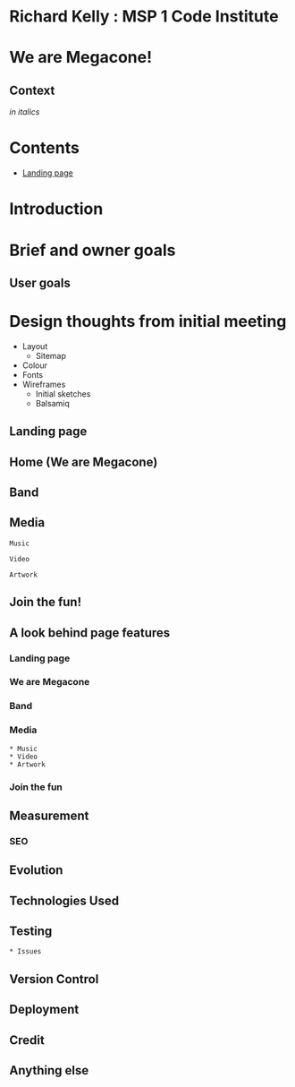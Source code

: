 # Richard Kelly : MSP 1 Code Institute

# We are Megacone!

<!-- insert responsively image-->
<!-- link to website on gitpages-->

## Context
*in italics*

# Contents
<!--insert TOC with links to sections-->
* [Landing page](https://github.com/Richard-Kelly920/we-are-megacone#landing-page)


# Introduction

# Brief and owner goals

## User goals


# Design thoughts from initial meeting
* Layout
    * Sitemap
* Colour
* Fonts
* Wireframes
    * Initial sketches <!-- Set as link to sketches in wireframes folder-->
    * Balsamiq <!-- Set as link to Balsmiq in wireframes folder-->

<!--Insert wireframe images-->
## Landing page

## Home (We are Megacone)

## Band

## Media
    Music

    Video

    Artwork

## Join the fun!

## A look behind page features

### Landing page
### We are Megacone
### Band
### Media
    * Music
    * Video
    * Artwork
### Join the fun

## Measurement

### SEO

## Evolution 

## Technologies Used

## Testing
    * Issues

## Version Control

## Deployment

## Credit

## Anything else